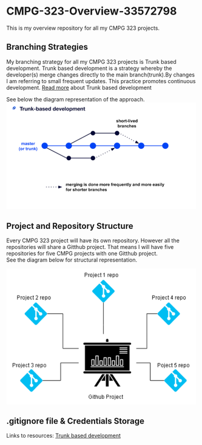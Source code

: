 # CMPG-323-Overview-33572798
This is my overview repository for all my CMPG 323 projects. 

## Branching Strategies
My branching strategy for all my CMPG 323 projects is Trunk based development. Trunk based development is a strategy whereby the developer(s) merge changes directly to the main branch(trunk).By changes I am referring to small frequent updates. This practice promotes continuous development.
<a href = "https://trunkbaseddevelopment.com/">Read more<a/> about  Trunk based development

See below the diagram representation of the approach.
<img src="trunk-based-development.png" width="500" title="Trunk based development">


## Project and Repository Structure
Every CMPG 323 project will have its own repository. However all the repositories will share a Gitthub project. 
That means I will have five repositories for five CMPG projects with one Gitthub project.
<br>See the diagram below for structural representation.
  
<img src="repos-structure.png" width="500" title="Trunk based development">
  
  
  ## .gitignore file & Credentials Storage

Links to resources:
<a href = “https://www.optimizely.com/optimization-glossary/trunk-based-development/”>Trunk based development<a/>
<a href = “#”><a/>
<a href = “#”><a/>
